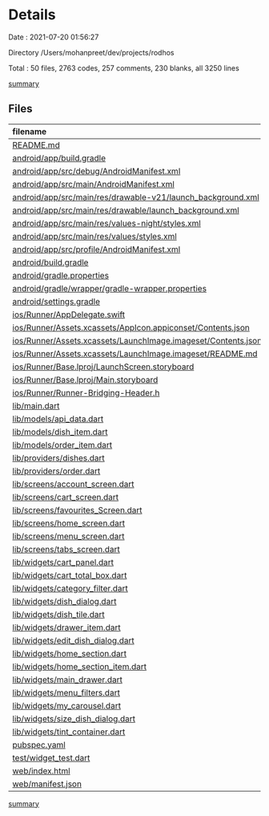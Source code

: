 # Details

Date : 2021-07-20 01:56:27

Directory /Users/mohanpreet/dev/projects/rodhos

Total : 50 files,  2763 codes, 257 comments, 230 blanks, all 3250 lines

[summary](results.md)

## Files
| filename | language | code | comment | blank | total |
| :--- | :--- | ---: | ---: | ---: | ---: |
| [README.md](/README.md) | Markdown | 10 | 0 | 7 | 17 |
| [android/app/build.gradle](/android/app/build.gradle) | Groovy | 46 | 3 | 11 | 60 |
| [android/app/src/debug/AndroidManifest.xml](/android/app/src/debug/AndroidManifest.xml) | XML | 4 | 3 | 1 | 8 |
| [android/app/src/main/AndroidManifest.xml](/android/app/src/main/AndroidManifest.xml) | XML | 30 | 11 | 1 | 42 |
| [android/app/src/main/res/drawable-v21/launch_background.xml](/android/app/src/main/res/drawable-v21/launch_background.xml) | XML | 4 | 7 | 2 | 13 |
| [android/app/src/main/res/drawable/launch_background.xml](/android/app/src/main/res/drawable/launch_background.xml) | XML | 4 | 7 | 2 | 13 |
| [android/app/src/main/res/values-night/styles.xml](/android/app/src/main/res/values-night/styles.xml) | XML | 9 | 9 | 1 | 19 |
| [android/app/src/main/res/values/styles.xml](/android/app/src/main/res/values/styles.xml) | XML | 9 | 9 | 1 | 19 |
| [android/app/src/profile/AndroidManifest.xml](/android/app/src/profile/AndroidManifest.xml) | XML | 4 | 3 | 1 | 8 |
| [android/build.gradle](/android/build.gradle) | Groovy | 25 | 0 | 5 | 30 |
| [android/gradle.properties](/android/gradle.properties) | Properties | 3 | 0 | 1 | 4 |
| [android/gradle/wrapper/gradle-wrapper.properties](/android/gradle/wrapper/gradle-wrapper.properties) | Properties | 5 | 1 | 1 | 7 |
| [android/settings.gradle](/android/settings.gradle) | Groovy | 8 | 0 | 4 | 12 |
| [ios/Runner/AppDelegate.swift](/ios/Runner/AppDelegate.swift) | Swift | 12 | 0 | 2 | 14 |
| [ios/Runner/Assets.xcassets/AppIcon.appiconset/Contents.json](/ios/Runner/Assets.xcassets/AppIcon.appiconset/Contents.json) | JSON | 122 | 0 | 1 | 123 |
| [ios/Runner/Assets.xcassets/LaunchImage.imageset/Contents.json](/ios/Runner/Assets.xcassets/LaunchImage.imageset/Contents.json) | JSON | 23 | 0 | 1 | 24 |
| [ios/Runner/Assets.xcassets/LaunchImage.imageset/README.md](/ios/Runner/Assets.xcassets/LaunchImage.imageset/README.md) | Markdown | 3 | 0 | 2 | 5 |
| [ios/Runner/Base.lproj/LaunchScreen.storyboard](/ios/Runner/Base.lproj/LaunchScreen.storyboard) | XML | 36 | 1 | 1 | 38 |
| [ios/Runner/Base.lproj/Main.storyboard](/ios/Runner/Base.lproj/Main.storyboard) | XML | 25 | 1 | 1 | 27 |
| [ios/Runner/Runner-Bridging-Header.h](/ios/Runner/Runner-Bridging-Header.h) | C++ | 1 | 0 | 1 | 2 |
| [lib/main.dart](/lib/main.dart) | Dart | 72 | 1 | 7 | 80 |
| [lib/models/api_data.dart](/lib/models/api_data.dart) | Dart | 0 | 23 | 4 | 27 |
| [lib/models/dish_item.dart](/lib/models/dish_item.dart) | Dart | 40 | 0 | 5 | 45 |
| [lib/models/order_item.dart](/lib/models/order_item.dart) | Dart | 33 | 0 | 4 | 37 |
| [lib/providers/dishes.dart](/lib/providers/dishes.dart) | Dart | 43 | 1 | 6 | 50 |
| [lib/providers/order.dart](/lib/providers/order.dart) | Dart | 65 | 0 | 10 | 75 |
| [lib/screens/account_screen.dart](/lib/screens/account_screen.dart) | Dart | 21 | 0 | 3 | 24 |
| [lib/screens/cart_screen.dart](/lib/screens/cart_screen.dart) | Dart | 136 | 1 | 7 | 144 |
| [lib/screens/favourites_Screen.dart](/lib/screens/favourites_Screen.dart) | Dart | 21 | 0 | 4 | 25 |
| [lib/screens/home_screen.dart](/lib/screens/home_screen.dart) | Dart | 158 | 6 | 6 | 170 |
| [lib/screens/menu_screen.dart](/lib/screens/menu_screen.dart) | Dart | 110 | 62 | 11 | 183 |
| [lib/screens/tabs_screen.dart](/lib/screens/tabs_screen.dart) | Dart | 58 | 1 | 8 | 67 |
| [lib/widgets/cart_panel.dart](/lib/widgets/cart_panel.dart) | Dart | 127 | 0 | 8 | 135 |
| [lib/widgets/cart_total_box.dart](/lib/widgets/cart_total_box.dart) | Dart | 63 | 0 | 5 | 68 |
| [lib/widgets/category_filter.dart](/lib/widgets/category_filter.dart) | Dart | 20 | 0 | 4 | 24 |
| [lib/widgets/dish_dialog.dart](/lib/widgets/dish_dialog.dart) | Dart | 191 | 7 | 10 | 208 |
| [lib/widgets/dish_tile.dart](/lib/widgets/dish_tile.dart) | Dart | 131 | 6 | 7 | 144 |
| [lib/widgets/drawer_item.dart](/lib/widgets/drawer_item.dart) | Dart | 38 | 0 | 4 | 42 |
| [lib/widgets/edit_dish_dialog.dart](/lib/widgets/edit_dish_dialog.dart) | Dart | 299 | 7 | 13 | 319 |
| [lib/widgets/home_section.dart](/lib/widgets/home_section.dart) | Dart | 51 | 0 | 7 | 58 |
| [lib/widgets/home_section_item.dart](/lib/widgets/home_section_item.dart) | Dart | 38 | 0 | 4 | 42 |
| [lib/widgets/main_drawer.dart](/lib/widgets/main_drawer.dart) | Dart | 48 | 1 | 3 | 52 |
| [lib/widgets/menu_filters.dart](/lib/widgets/menu_filters.dart) | Dart | 56 | 0 | 2 | 58 |
| [lib/widgets/my_carousel.dart](/lib/widgets/my_carousel.dart) | Dart | 86 | 1 | 3 | 90 |
| [lib/widgets/size_dish_dialog.dart](/lib/widgets/size_dish_dialog.dart) | Dart | 297 | 7 | 11 | 315 |
| [lib/widgets/tint_container.dart](/lib/widgets/tint_container.dart) | Dart | 42 | 9 | 5 | 56 |
| [pubspec.yaml](/pubspec.yaml) | YAML | 20 | 45 | 8 | 73 |
| [test/widget_test.dart](/test/widget_test.dart) | Dart | 14 | 10 | 7 | 31 |
| [web/index.html](/web/index.html) | HTML | 79 | 14 | 6 | 99 |
| [web/manifest.json](/web/manifest.json) | JSON | 23 | 0 | 1 | 24 |

[summary](results.md)